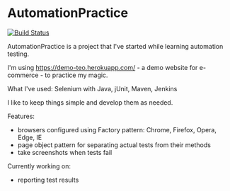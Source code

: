 # AutomationPractice

[![Build Status](https://61037293ad05.ngrok.io/job/chromeTests/badge/icon?style=flat-square&subject=chrome)](https://61037293ad05.ngrok.io/job/chromeTests/badge/icon?style=flat-square&subject=chrome)

AutomationPractice is a project that I've started while learning automation testing.

I'm using https://demo-teo.herokuapp.com/ - a demo website for e-commerce - to practice my magic.

What I've used: Selenium with Java, jUnit, Maven, Jenkins

I like to keep things simple and develop them as needed.

Features:
- browsers configured using Factory pattern: Chrome, Firefox, Opera, Edge, IE
- page object pattern for separating actual tests from their methods
- take screenshots when tests fail

Currently working on:
- reporting test results